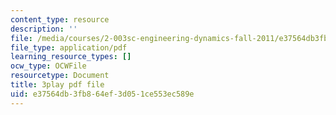 ```yaml
---
content_type: resource
description: ''
file: /media/courses/2-003sc-engineering-dynamics-fall-2011/e37564db3fb864ef3d051ce553ec589e_f1pxiNDTyHc.pdf
file_type: application/pdf
learning_resource_types: []
ocw_type: OCWFile
resourcetype: Document
title: 3play pdf file
uid: e37564db-3fb8-64ef-3d05-1ce553ec589e
---
```

